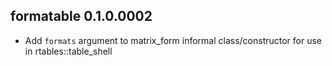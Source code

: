 ## formatable 0.1.0.0002
 * Add `formats` argument to matrix_form informal class/constructor for use in rtables::table_shell

